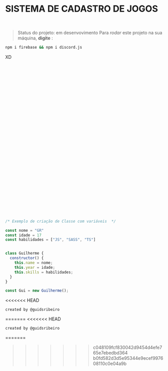 # SISTEMA DE CADASTRO DE JOGOS
<BR>

>Status do projeto: em desenvovimento
Para *rodar* este projeto na sua máquina, **digite** :

```bash
npm i firebase && npm i discord.js
```

XD

<br>
<br>
<br>
<br>
<br>
<br>
<br>
<br>
<br>
<br>
<br>
<br>
<br>
<br>
<br>
<br>
<br>
<br>
<br>
<br>
<br>
<br>
<br>
<br>
<br>
<br>
<br>
<br>

```javascript
/* Exemplo de criação de Classe com variáveis  */

const nome = "GR"
const idade = 17
const habilidades = ["JS", "SASS", "TS"]


class Guilherme {
  constructor() {
    this.name = nome;
    this.year = idade;
    this.skills = habilidades;
  }
}

const Gui = new Guilherme();
```
<<<<<<< HEAD
```
created by @guidsribeiro
```
=======
<<<<<<< HEAD
```
created by @guidsribeiro
```
=======
>>>>>>> c048109fcf830042d9454d4efe765e7ebedbd364
>>>>>>> b0fd582d3d5e95344e9ecef997608110c0e04a9b

